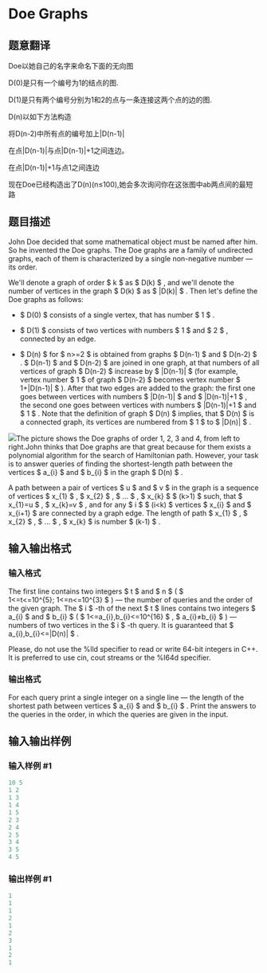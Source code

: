 # Doe Graphs

## 题意翻译

Doe以她自己的名字来命名下面的无向图

D(0)是只有一个编号为1的结点的图.

D(1)是只有两个编号分别为1和2的点与一条连接这两个点的边的图.

D(n)以如下方法构造

将D(n-2)中所有点的编号加上|D(n-1)|

在点|D(n-1)|与点|D(n-1)|+1之间连边。

在点|D(n-1)|+1与点1之间连边

现在Doe已经构造出了D(n)(n≤100),她会多次询问你在这张图中ab两点间的最短路

## 题目描述

John Doe decided that some mathematical object must be named after him. So he invented the Doe graphs. The Doe graphs are a family of undirected graphs, each of them is characterized by a single non-negative number — its order.

We'll denote a graph of order $ k $ as $ D(k) $ , and we'll denote the number of vertices in the graph $ D(k) $ as $ |D(k)| $ . Then let's define the Doe graphs as follows:

- $ D(0) $ consists of a single vertex, that has number $ 1 $ .

- $ D(1) $ consists of two vertices with numbers $ 1 $ and $ 2 $ , connected by an edge.

- $ D(n) $ for $ n>=2 $ is obtained from graphs $ D(n-1) $ and $ D(n-2) $ . $ D(n-1) $ and $ D(n-2) $ are joined in one graph, at that numbers of all vertices of graph $ D(n-2) $ increase by $ |D(n-1)| $ (for example, vertex number $ 1 $ of graph $ D(n-2) $ becomes vertex number $ 1+|D(n-1)| $ ). After that two edges are added to the graph: the first one goes between vertices with numbers $ |D(n-1)| $ and $ |D(n-1)|+1 $ , the second one goes between vertices with numbers $ |D(n-1)|+1 $ and $ 1 $ . Note that the definition of graph $ D(n) $ implies, that $ D(n) $ is a connected graph, its vertices are numbered from $ 1 $ to $ |D(n)| $ .

![](https://cdn.luogu.com.cn/upload/vjudge_pic/CF232C/ef320fe60e1714744a7b026fb199d2799a6e48f5.png)The picture shows the Doe graphs of order 1, 2, 3 and 4, from left to right.John thinks that Doe graphs are that great because for them exists a polynomial algorithm for the search of Hamiltonian path. However, your task is to answer queries of finding the shortest-length path between the vertices $ a_{i} $ and $ b_{i} $ in the graph $ D(n) $ .

A path between a pair of vertices $ u $ and $ v $ in the graph is a sequence of vertices $ x_{1} $ , $ x_{2} $ , $ ... $ , $ x_{k} $ $ (k&gt;1) $ such, that $ x_{1}=u $ , $ x_{k}=v $ , and for any $ i $ $ (i&lt;k) $ vertices $ x_{i} $ and $ x_{i+1} $ are connected by a graph edge. The length of path $ x_{1} $ , $ x_{2} $ , $ ... $ , $ x_{k} $ is number $ (k-1) $ .

## 输入输出格式

### 输入格式

The first line contains two integers $ t $ and $ n $ ( $ 1<=t<=10^{5}; 1<=n<=10^{3} $ ) — the number of queries and the order of the given graph. The $ i $ -th of the next $ t $ lines contains two integers $ a_{i} $ and $ b_{i} $ ( $ 1<=a_{i},b_{i}<=10^{16} $ , $ a_{i}≠b_{i} $ ) — numbers of two vertices in the $ i $ -th query. It is guaranteed that $ a_{i},b_{i}<=|D(n)| $ .

Please, do not use the %lld specifier to read or write 64-bit integers in С++. It is preferred to use cin, cout streams or the %I64d specifier.

### 输出格式

For each query print a single integer on a single line — the length of the shortest path between vertices $ a_{i} $ and $ b_{i} $ . Print the answers to the queries in the order, in which the queries are given in the input.

## 输入输出样例

### 输入样例 #1

```cpp
10 5
1 2
1 3
1 4
1 5
2 3
2 4
2 5
3 4
3 5
4 5

```
### 输出样例 #1

```cpp
1
1
1
2
1
2
3
1
2
1

```
